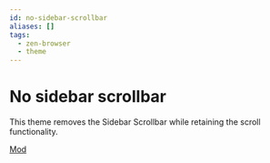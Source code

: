 ```yaml
---
id: no-sidebar-scrollbar
aliases: []
tags:
  - zen-browser
  - theme
---
```


# No sidebar scrollbar

This theme removes the Sidebar Scrollbar while retaining the scroll functionality.

[Mod](https://zen-browser.app/mods/4ab93b88-151c-451b-a1b7-a1e0e28fa7f8)
